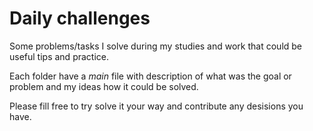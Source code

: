 # Daily challenges

Some problems/tasks I solve during my studies and work that could be useful tips and practice.

Each folder have a *main* file with description of what was the goal or problem and my ideas how it could be solved. 

Please fill free to try solve it your way and contribute any desisions you have.
